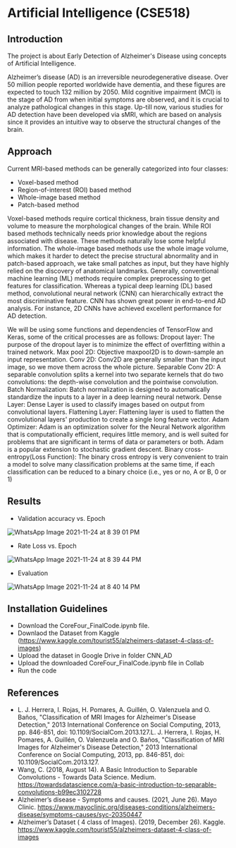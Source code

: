 # Artificial Intelligence (CSE518)

## Introduction

The project is about Early Detection of Alzheimer's Disease using concepts of Artificial Intelligence. 

Alzheimer’s disease  (AD)  is an irreversible neurodegenerative disease.  Over 50  million people reported worldwide have dementia,  and these figures are expected to touch  132  million by  2050.  Mild cognitive impairment  (MCI)  is the stage of  AD  from when initial symptoms are observed,  and it is crucial to analyze pathological changes in this stage. Up-till now, various studies for  AD  detection have been developed via sMRI, which are based on analysis since it provides an intuitive way to observe the structural changes of the brain.

## Approach

Current MRI-based methods can be generally categorized
into four classes:
- Voxel-based method
- Region-of-interest (ROI) based method
- Whole-image based method
- Patch-based method


Voxel-based methods require cortical thickness, brain tissue density and volume to measure the morphological changes of the brain. While ROI based methods technically needs prior knowledge about the regions associated with disease. These methods naturally lose some helpful information. The whole-image based methods use the whole image volume, which makes it harder to detect the precise structural abnormality and in patch-based approach, we take small patches as input, but they have highly relied on the discovery of anatomical landmarks. Generally, conventional machine learning (ML) methods require complex preprocessing to get features for classification. Whereas a typical deep learning (DL) based method, convolutional neural network (CNN) can hierarchically extract the most discriminative feature.
CNN has shown great power in end-to-end AD analysis. For instance, 2D CNNs have achieved excellent performance for AD detection.

We will be using some functions and dependencies of TensorFlow and Keras, some of the critical processes are as follows:
Dropout layer: The purpose of the dropout layer is to minimize the effect of overfitting within a trained network.
Max pool 2D: Objective maxpool2D is to down-sample an input representation.
Conv 2D: Conv2D are generally smaller than the input image, so we move them across the whole picture.
Separable Conv 2D: A separable convolution splits a kernel into two separate kernels that do two convolutions: the depth-wise convolution and the pointwise convolution.
Batch Normalization: Batch normalization is designed to automatically standardize the inputs to a layer in a deep learning neural network.
Dense Layer: Dense Layer is used to classify images based on output from convolutional layers.
Flattening Layer: Flattening layer is used to flatten the convolutional layers' production to create a single long feature vector.
Adam Optimizer: Adam is an optimization solver for the Neural Network algorithm that is computationally efficient, requires little memory, and is well suited for problems that are significant in terms of data or parameters or both. Adam is a popular extension to stochastic gradient descent.
Binary cross-entropy(Loss Function): The binary cross entropy is very convenient to train a model to solve many classification problems at the same time, if each classification can be reduced to a binary choice (i.e., yes or no, A or B, 0 or 1)

## Results


- Validation accuracy vs. Epoch

![WhatsApp Image 2021-11-24 at 8 39 01 PM](https://user-images.githubusercontent.com/68604113/143392241-7d7e0e29-3ea0-44d8-a3ae-186421e925ea.jpeg)

- Rate Loss vs. Epoch

![WhatsApp Image 2021-11-24 at 8 39 44 PM](https://user-images.githubusercontent.com/68604113/143392247-32d950fd-a1d2-4ac6-8796-d8a4eeda13fe.jpeg)

- Evaluation

![WhatsApp Image 2021-11-24 at 8 40 14 PM](https://user-images.githubusercontent.com/68604113/143392251-e677f793-5064-4ab6-b24f-437aff266f11.jpeg)

## Installation Guidelines

- Download the CoreFour_FinalCode.ipynb file.
- Downlaod the Dataset from Kaggle (https://www.kaggle.com/tourist55/alzheimers-dataset-4-class-of-images)
- Upload the dataset in Google Drive in folder CNN_AD
- Upload the downloaded CoreFour_FinalCode.ipynb file in Collab
- Run the code

## References

- L. J. Herrera, I. Rojas, H. Pomares, A. Guillén, O. Valenzuela and O. Baños, "Classification of MRI Images for Alzheimer's Disease Detection," 2013 International Conference on Social Computing, 2013, pp. 846-851, doi: 10.1109/SocialCom.2013.127.L. J. Herrera, I. Rojas, H. Pomares, A. Guillén, O. Valenzuela and O. Baños, "Classification of MRI Images for Alzheimer's Disease Detection," 2013 International Conference on Social Computing, 2013, pp. 846-851, doi: 10.1109/SocialCom.2013.127.
- Wang, C. (2018, August 14). A Basic Introduction to Separable Convolutions - Towards Data Science. Medium. https://towardsdatascience.com/a-basic-introduction-to-separable-convolutions-b99ec3102728 
- Alzheimer’s disease - Symptoms and causes. (2021, June 26). Mayo Clinic. https://www.mayoclinic.org/diseases-conditions/alzheimers-disease/symptoms-causes/syc-20350447 
- Alzheimer’s Dataset ( 4 class of Images). (2019, December 26). Kaggle. https://www.kaggle.com/tourist55/alzheimers-dataset-4-class-of-images 
